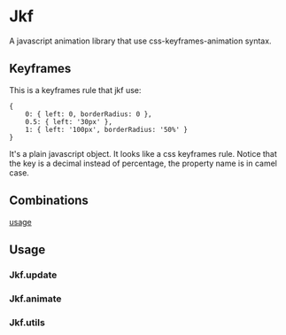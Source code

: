# Jkf
A javascript animation library that use css-keyframes-animation syntax.

## Keyframes
This is a keyframes rule that jkf use:

    {
        0: { left: 0, borderRadius: 0 },
        0.5: { left: '30px' },
        1: { left: '100px', borderRadius: '50%' }
    }

It's a plain javascript object. It looks like a css keyframes rule.
Notice that the key is a decimal instead of percentage, the property name is in camel case.

## Combinations

<a href="#usage">usage</a>
## Usage

### Jkf.update

### Jkf.animate

### Jkf.utils

